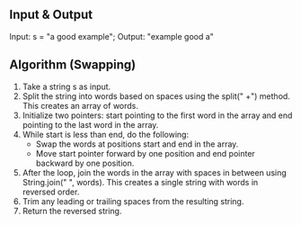 ## Input & Output
Input: s = "a good   example";
Output: "example good a"

## Algorithm (Swapping)

1. Take a string s as input.
2. Split the string into words based on spaces using the split(" +") method. This creates an array of words.
3. Initialize two pointers: start pointing to the first word in the array and end pointing to the last word in the array.
4. While start is less than end, do the following:
    - Swap the words at positions start and end in the array.
    - Move start pointer forward by one position and end pointer backward by one position.
5. After the loop, join the words in the array with spaces in between using String.join(" ", words). This creates a single string with words in reversed order.
6. Trim any leading or trailing spaces from the resulting string.
7. Return the reversed string.